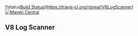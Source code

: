 [!status[Build Status](https://travis-ci.org/ripreal/V8LogScanner.svg?branch=master)](https://travis-ci.org/ripreal/V8LogScanner)
[![Maven Central](https://img.shields.io/maven-central/v/org.apache.maven/apache-maven.svg)]()
## V8 Log Scanner 
